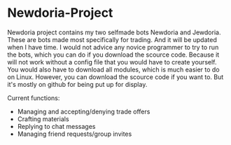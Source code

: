 # Newdoria-Project

Newdoria project contains my two selfmade bots Newdoria and Jewdoria.
These are bots made most specifically for trading. And it will be updated when I have time.
I would not advice any novice programmer to try to run the bots,
which you can do if you download the scource code. Because it will not work without 
a config file that you would have to create yourself. You would also have to download all modules,
which is much easier to do on Linux. However, you can download the scource code if you want to. 
But it's mostly on github for being put up for display.

Current functions:

* Managing and accepting/denying trade offers
* Crafting materials
* Replying to chat messages
* Managing friend requests/group invites
